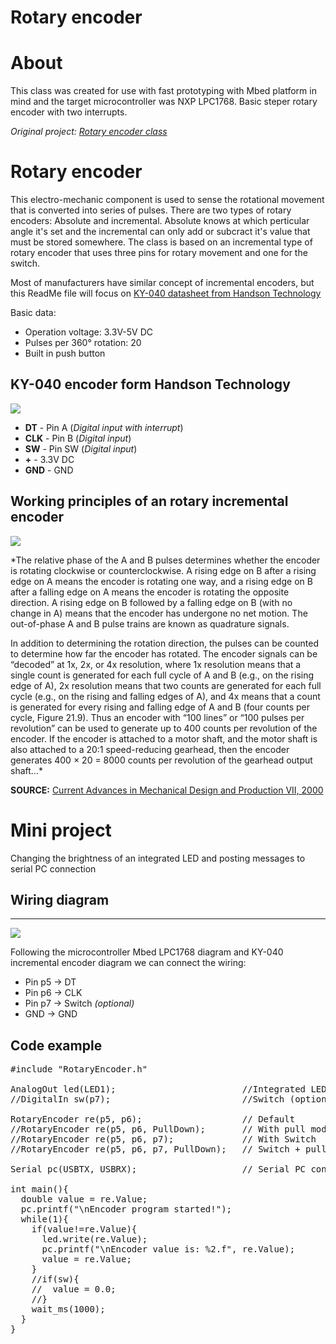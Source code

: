# Rotary encoder

About
===========================
This class was created for use with fast prototyping with Mbed platform in mind
and the target microcontroller was NXP LPC1768.
Basic steper rotary encoder with two interrupts.

*Original project: [Rotary encoder class](https://os.mbed.com/users/nikizg/code/RotaryEncoder/)*

Rotary encoder
===========================
This electro-mechanic component is used to sense the rotational movement that is converted into series of pulses.
There are two types of rotary encoders: Absolute and incremental. Absolute knows at which perticular angle 
it's set and the incremental can only add or subcract it's value that must be stored somewhere.
The class is based on an incremental type of rotary encoder that uses three pins for rotary movement and one for the switch.

Most of manufacturers have similar concept of incremental encoders, but this ReadMe file will focus on [KY-040 
datasheet from Handson Technology](http://www.handsontec.com/dataspecs/switches/Rotary%20Encoder.pdf)

Basic data:
- Operation voltage: 3.3V-5V DC
- Pulses per 360° rotation: 20
- Built in push button

KY-040 encoder form Handson Technology
--------------------------------------
![](https://os.mbed.com/media/uploads/nikizg/ky-40.png)

* **DT**  - Pin A  (*Digital input with interrupt*)
* **CLK** - Pin B (*Digital input*)
* **SW**  - Pin SW (*Digital input*)
* **+**   - 3.3V DC
* **GND** - GND


Working principles of an rotary incremental encoder
--------------------------------------------------------------
![](https://ars.els-cdn.com/content/image/3-s2.0-B9780124201651000214-f21-08-9780124201651.jpg)

*The relative phase of the A and B pulses determines whether the encoder is rotating clockwise or counterclockwise. A rising edge on B after a rising edge on A means the encoder is rotating one way, and a rising edge on B after a falling edge on A means the encoder is rotating the opposite direction. A rising edge on B followed by a falling edge on B (with no change in A) means that the encoder has undergone no net motion. The out-of-phase A and B pulse trains are known as quadrature signals.

In addition to determining the rotation direction, the pulses can be counted to determine how far the encoder has rotated. The encoder signals can be “decoded” at 1x, 2x, or 4x resolution, where 1x resolution means that a single count is generated for each full cycle of A and B (e.g., on the rising edge of A), 2x resolution means that two counts are generated for each full cycle (e.g., on the rising and falling edges of A), and 4x means that a count is generated for every rising and falling edge of A and B (four counts per cycle, Figure 21.9). Thus an encoder with “100 lines” or “100 pulses per revolution” can be used to generate up to 400 counts per revolution of the encoder. If the encoder is attached to a motor shaft, and the motor shaft is also attached to a 20:1 speed-reducing gearhead, then the encoder generates 400 × 20 = 8000 counts per revolution of the gearhead output shaft...*

**SOURCE:** [Current Advances in Mechanical Design and Production VII, 2000](https://www.sciencedirect.com/topics/engineering/incremental-encoder) 

Mini project
===========================
Changing the brightness of an integrated LED and posting messages to serial PC connection

Wiring diagram
--------------
****
![](https://os.mbed.com/media/platforms/lpc1768_pinout.png)

Following the microcontroller Mbed LPC1768 diagram and KY-040 incremental encoder 
diagram we can connect the wiring:
 * Pin p5 -> DT
 * Pin p6 -> CLK
 * Pin p7 -> Switch *(optional)*
 * GND -> GND
 
 
Code example
------------
<pre>
#include "RotaryEncoder.h"
 
AnalogOut led(LED1);                        //Integrated LED
//DigitalIn sw(p7);                         //Switch (optional)

RotaryEncoder re(p5, p6);                   // Default
//RotaryEncoder re(p5, p6, PullDown);       // With pull mode specified
//RotaryEncoder re(p5, p6, p7);             // With Switch
//RotaryEncoder re(p5, p6, p7, PullDown);   // Switch + pull mode specified

Serial pc(USBTX, USBRX);                    // Serial PC connection

int main(){
  double value = re.Value;
  pc.printf("\nEncoder program started!");
  while(1){
    if(value!=re.Value){
      led.write(re.Value);
      pc.printf("\nEncoder value is: %2.f", re.Value);
      value = re.Value;
    }
    //if(sw){
    //  value = 0.0;
    //}
    wait_ms(1000);
  }
}
</pre>

